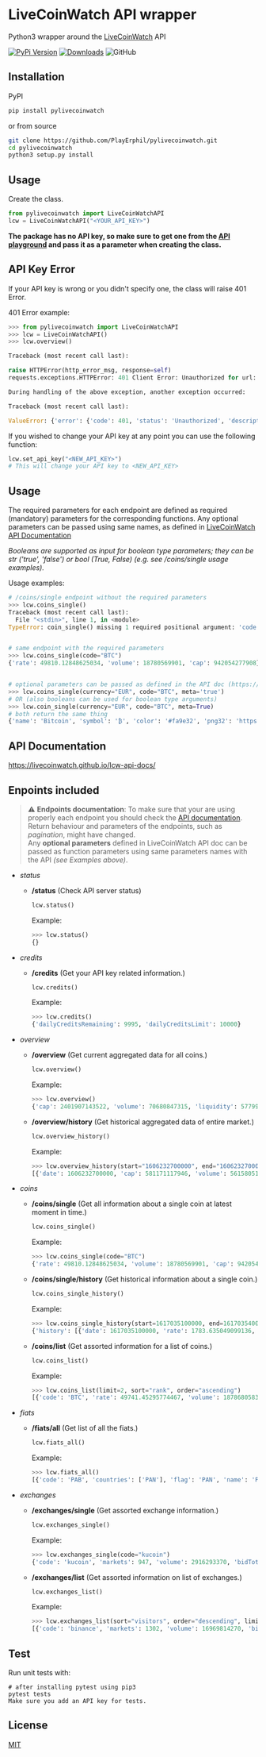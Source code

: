 # LiveCoinWatch API wrapper

Python3 wrapper around the [LiveCoinWatch](https://www.livecoinwatch.com/) API

[![PyPi Version](https://img.shields.io/pypi/v/pylivecoinwatch.svg)](https://pypi.python.org/pypi/pylivecoinwatch/)
[![Downloads](https://pepy.tech/badge/pylivecoinwatch)](https://pepy.tech/project/pylivecoinwatch)
![GitHub](https://img.shields.io/github/license/PlayErphil/pylivecoinwatch.svg)

## Installation

PyPI

```bash
pip install pylivecoinwatch
```

or from source

```bash
git clone https://github.com/PlayErphil/pylivecoinwatch.git
cd pylivecoinwatch
python3 setup.py install
```

## Usage

Create the class.

```python
from pylivecoinwatch import LiveCoinWatchAPI
lcw = LiveCoinWatchAPI("<YOUR_API_KEY>")
```

**The package has no API key, so make sure to get one from the [API playground](https://www.livecoinwatch.com/tools/api) and pass it as a parameter when creating the class.**

## API Key Error

If your API key is wrong or you didn't specify one, the class will raise 401 Error.

401 Error example:

```python
>>> from pylivecoinwatch import LiveCoinWatchAPI
>>> lcw = LiveCoinWatchAPI()
>>> lcw.overview()

Traceback (most recent call last):

raise HTTPError(http_error_msg, response=self)
requests.exceptions.HTTPError: 401 Client Error: Unauthorized for url: https://api.livecoinwatch.com/overview

During handling of the above exception, another exception occurred:

Traceback (most recent call last):

ValueError: {'error': {'code': 401, 'status': 'Unauthorized', 'description': 'The requester is not authorized to access the resource. This is similar to 403 but is used in cases where authentication is expected but has failed or has not been provided.'}}

```

If you wished to change your API key at any point you can use the following function:

```python
lcw.set_api_key("<NEW_API_KEY>")
# This will change your API key to <NEW_API_KEY>
```

## Usage

The required parameters for each endpoint are defined as required (mandatory) parameters for the corresponding functions.
Any optional parameters can be passed using same names, as defined in [LiveCoinWatch API Documentation](https://livecoinwatch.github.io/lcw-api-docs/)

_Booleans are supported as input for boolean type parameters; they can be str ('true', 'false') or bool (True, False)
(e.g. see /coins/single usage examples)._

Usage examples:

```python
# /coins/single endpoint without the required parameters
>>> lcw.coins_single()
Traceback (most recent call last):
  File "<stdin>", line 1, in <module>
TypeError: coin_single() missing 1 required positional argument: 'code'


# same endpoint with the required parameters
>>> lcw.coins_single(code="BTC")
{'rate': 49810.12848625034, 'volume': 18780569901, 'cap': 942054277908}


# optional parameters can be passed as defined in the API doc (https://livecoinwatch.github.io/lcw-api-docs/)
>>> lcw.coins_single(currency="EUR", code="BTC", meta='true')
# OR (also booleans can be used for boolean type arguments)
>>> lcw.coin_single(currency="EUR", code="BTC", meta=True)
# both return the same thing
{'name': 'Bitcoin', 'symbol': '₿', 'color': '#fa9e32', 'png32': 'https://lcw.nyc3.cdn.digitaloceanspaces.com/production/currencies/32/btc.png', 'png64': 'https://lcw.nyc3.cdn.digitaloceanspaces.com/production/currencies/64/btc.png', 'webp32': 'https://lcw.nyc3.cdn.digitaloceanspaces.com/production/currencies/32/btc.webp', 'webp64': 'https://lcw.nyc3.cdn.digitaloceanspaces.com/production/currencies/64/btc.webp', 'exchanges': 171, 'markets': 4483, 'pairs': 1604, 'allTimeHighUSD': 68780.77475755227, 'circulatingSupply': 18912906, 'totalSupply': 18912906, 'maxSupply': 21000000, 'rate': 43399.258910010154, 'volume': 17172466006, 'cap': 820806104234}
```

## API Documentation

https://livecoinwatch.github.io/lcw-api-docs/

## Enpoints included

> :warning: **Endpoints documentation**: To make sure that your are using properly each endpoint you should check the [API documentation](https://livecoinwatch.github.io/lcw-api-docs/). Return behaviour and parameters of the endpoints, such as _pagination_, might have changed. <br> Any **optional parameters** defined in LiveCoinWatch API doc can be passed as function parameters using same parameters names with the API _(see Examples above)_.

- _status_

  - **/status** (Check API server status)
    ```python
    lcw.status()
    ```
    Example:
    ```python
    >>> lcw.status()
    {}
    ```

- _credits_

  - **/credits** (Get your API key related information.)
    ```python
    lcw.credits()
    ```
    Example:
    ```python
    >>> lcw.credits()
    {'dailyCreditsRemaining': 9995, 'dailyCreditsLimit': 10000}
    ```

- _overview_

  - **/overview** (Get current aggregated data for all coins.)

    ```python
    lcw.overview()
    ```

    Example:

    ```python
    >>> lcw.overview()
    {'cap': 2401907143522, 'volume': 70680847315, 'liquidity': 5779984192, 'btcDominance': 0.3927240083177512}
    ```

  - **/overview/history** (Get historical aggregated data of entire market.)
    ```python
    lcw.overview_history()
    ```
    Example:
    ```python
    >>> lcw.overview_history(start="1606232700000", end="1606232700000")
    [{'date': 1606232700000, 'cap': 581171117946, 'volume': 56158051529, 'liquidity': 1295845494, 'btcDominance': 0.6144324552690166}]
    ```

- _coins_

  - **/coins/single** (Get all information about a single coin at latest moment in time.)

    ```python
    lcw.coins_single()
    ```

    Example:

    ```python
    >>> lcw.coins_single(code="BTC")
    {'rate': 49810.12848625034, 'volume': 18780569901, 'cap': 942054277908}
    ```

  - **/coins/single/history** (Get historical information about a single coin.)

    ```python
    lcw.coins_single_history()
    ```

    Example:

    ```python
    >>> lcw.coins_single_history(start=1617035100000, end=1617035400000, code="ETH")
    {'history': [{'date': 1617035100000, 'rate': 1783.635049099136, 'volume': 7615440037, 'cap': 205564989970}, {'date': 1617035400000, 'rate': 1785.1535622292442, 'volume': 7682072359, 'cap': 205741029536}]}
    ```

  - **/coins/list** (Get assorted information for a list of coins.)
    ```python
    lcw.coins_list()
    ```
    Example:
    ```python
    >>> lcw.coins_list(limit=2, sort="rank", order="ascending")
    [{'code': 'BTC', 'rate': 49741.45295774467, 'volume': 18786805838, 'cap': 940755424093}, {'code': 'ETH', 'rate': 3944.8091570473284, 'volume': 10458770693, 'cap': 469117284843}]
    ```

- _fiats_

  - **/fiats/all** (Get list of all the fiats.)
    ```python
    lcw.fiats_all()
    ```
    Example:
    ```python
    >>> lcw.fiats_all()
    [{'code': 'PAB', 'countries': ['PAN'], 'flag': 'PAN', 'name': 'Panamanian Balboa', 'symbol': 'B/.'}, {'code': 'AZN', 'countries': ['AZE'], 'flag': 'AZE', 'name': 'Azerbaijani Manat', 'symbol': '₼'}    ...............    {'code': 'PKR', 'countries': ['PAK'], 'flag': 'PAK', 'name': 'Pakistani Rupee', 'symbol': '₨'}]
    ```

- _exchanges_

  - **/exchanges/single** (Get assorted exchange information.)

    ```python
    lcw.exchanges_single()
    ```

    Example:

    ```python
    >>> lcw.exchanges_single(code="kucoin")
    {'code': 'kucoin', 'markets': 947, 'volume': 2916293370, 'bidTotal': 40050156.01994438, 'askTotal': 45237792.80490364, 'depth': 85287948.82484803, 'visitors': 94003, 'volumePerVisitor': 31023.407444443263}
    ```

  - **/exchanges/list** (Get assorted information on list of exchanges.)
    ```python
    lcw.exchanges_list()
    ```
    Example:
    ```python
    >>> lcw.exchanges_list(sort="visitors", order="descending", limit=2, offset=1)
    [{'code': 'binance', 'markets': 1302, 'volume': 16969814270, 'bidTotal': 360409773.5276142, 'askTotal': 307530423.509523, 'depth': 667940197.0371372, 'visitors': 1303774, 'volumePerVisitor': 13015.91707611902}, {'code': 'pancakeswapv2', 'markets': 3416, 'volume': 337585574, 'bidTotal': None, 'askTotal': None, 'depth': 0, 'visitors': 501047, 'volumePerVisitor': 673.7602939444803}]
    ```

## Test

Run unit tests with:

```
# after installing pytest using pip3
pytest tests
Make sure you add an API key for tests.
```

## License

[MIT](https://choosealicense.com/licenses/mit/)
